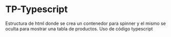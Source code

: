 # TP-Typescript
Estructura de html donde se crea un contenedor para spinner y el mismo se oculta para mostrar una tabla de productos. Uso de código typescript
